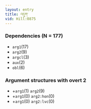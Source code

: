 ```yaml
---
layout: entry
title: འདུག་
vid: Hill:0875
---
```

### Dependencies (N = 177)
* `arg1`(17)
* `arg2`(9)
* `argcl`(3)
* `aux`(2)
* `obl`(6)
### Argument structures with overt 2
* +`arg1`(1) `arg2`(9)
* +`arg1`(0) `arg2:hon`(0)
* +`arg1`(0) `arg2:lvc`(0)
